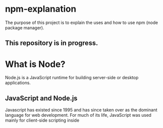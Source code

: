 # npm-explanation
The purpose of this project is to explain the uses and how to use npm (node package manager).

## This repository is in progress.

# What is Node?
Node.js is a JavaScript runtime for building server-side or desktop applications.

## JavaScript and Node.js
Javascript has existed since 1995 and has since taken over as the dominant language for web development. 
For much of its life, JavaScript was used mainly for client-side scripting inside <script> tags executing in web browsers. 
This limitation meant that developers were often working in many different languages and frameworks between the front-end (client-side) and backend (server-side) aspects of a web application.

Although there were other projects to bring JavaScript to server-side applications, the functionality took off with the launch of Node.js in 2009. 
Node allows developers to write JavaScript code that runs directly in a computer process itself instead of in a browser. N
ode can, therefore, be used to write server-side applications with access to the operating system, file system, and everything else required to build fully-functional applications.
Node.js is written in C, C++, and JavaScript, and it is built on the open-source V8 JavaScript engine which also powers JS in browsers such as Google Chrome.
As V8 supports new features in JavaScript, they are incorporated into Node.

# What is NPM?
NPM is the world's largest Software Registry.
It is used to manage different Javscript packages and comes with Node.js
The registry contains over 800,000 code packages.
Open-source developers use npm to share software.
Many organizations also use npm to manage private development.

# How to install NPM
I am going to install npm using NixOS by installing Node.
This is in opposition to using NVM (node version manager).
NVM is a software that manages your different node installation but NixOS already allows for this so it is in conflict.

I have added nodejs_20 to my configuration.nix

# What are the commands for Node?

Accoding to: https://www.codecademy.com/article/what-is-node

## Node-Specific Functionality
### Globals

Node provides access to several important global objects for use with Node program files. 
When writing a file that will run in a Node environment, these variables will be accessible in the global scope of your file.
- module is an object referring to the functionality that will be exported from a file.
  In Node, each file is treated as a module.
- require() is a function used to import modules from other files or Node packages.
- process is an object referencing to the actual computer process running a Node program and allows for access to command-line arguments and much more.

#### Modules

Node has a many built-in modules to aid in interactions with the command line, the computer file system, and the Internet. 
These include:
- HTTP and HTTPS for creating web servers.
- File System, OS, and Path for interacting with the file system, operating system, and file/directory paths.

You can view the full docs to see more of Node’s built-in features.

According to: https://nodesource.com/blog/an-absolute-beginners-guide-to-using-npm/

### package.json
As a general rule, any project that's using Node.js will need to have a package.json file.

#### What is a package.json file?
A package.json file can be described as a manifest of your project that includes the packages and applications it depends on, information about its unique source control, and specific metadata like the project's name, description, and author.

Example package.json:
'''{
  "name": "metaverse", // The name of your project
  "version": "0.92.12", // The version of your project
  "description": "The Metaverse virtual reality. The final outcome of all virtual worlds, augmented reality, and the Internet.", // The description of your project
  "main": "index.js"
  "license": "MIT" // The license of your project
}'''

# What are the commands for NPM?
NPM initalize will help initial a node project for you with the appropriate package.json information:
- npm init

package.json also contains the package dependancies and developer dependancies for a project.
Therefore, we do not need to (or shouldn't) bundle our dependancies with our project.
The versions of these packages are specified via semantic versioning.

## What is semantic versioning:
Checkout this link to learn more about semantic versioning or SemVer: https://nodesource.com/blog/semver-a-primer/
-------------------------------------------------------------------------------------------------------------------------

You can install all of these dependancies once in your project and get all the dependancies listed in you package.json:
- npm install



# How does NPM work?
